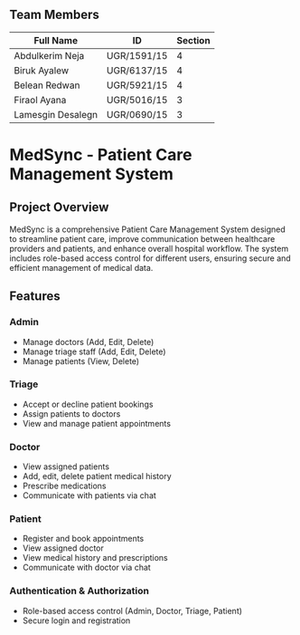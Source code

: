 ## Team Members
| Full Name               | ID           | Section |
|-------------------------|--------------|---------|
| Abdulkerim Neja         | UGR/1591/15  | 4       |
| Biruk Ayalew            | UGR/6137/15  | 4       |
| Belean Redwan           | UGR/5921/15  | 4       |
| Firaol Ayana            | UGR/5016/15  | 3       |
| Lamesgin Desalegn       | UGR/0690/15  | 3       |

# MedSync - Patient Care Management System

## Project Overview
MedSync is a comprehensive Patient Care Management System designed to streamline patient care, improve communication between healthcare providers and patients, and enhance overall hospital workflow. The system includes role-based access control for different users, ensuring secure and efficient management of medical data.

## Features

### Admin
- Manage doctors (Add, Edit, Delete)
- Manage triage staff (Add, Edit, Delete)
- Manage patients (View, Delete)

### Triage
- Accept or decline patient bookings
- Assign patients to doctors
- View and manage patient appointments

### Doctor
- View assigned patients
- Add, edit, delete patient medical history
- Prescribe medications
- Communicate with patients via chat

### Patient
- Register and book appointments
- View assigned doctor
- View medical history and prescriptions
- Communicate with doctor via chat

### Authentication & Authorization
- Role-based access control (Admin, Doctor, Triage, Patient)
- Secure login and registration



